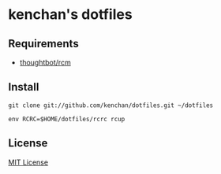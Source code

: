 # kenchan's dotfiles

## Requirements

- [thoughtbot/rcm](https://github.com/thoughtbot/rcm)

## Install

```
git clone git://github.com/kenchan/dotfiles.git ~/dotfiles

env RCRC=$HOME/dotfiles/rcrc rcup
```

## License

[MIT License](LICENSE)
